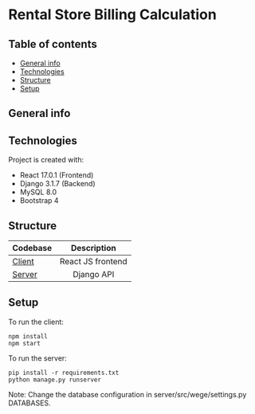 # Rental Store Billing Calculation 
<!-- Placing the order  -->
## Table of contents
* [General info](#general-info)
* [Technologies](#technologies)
* [Structure](#structure)
* [Setup](#setup)

## General info
	
## Technologies
Project is created with:
* React 17.0.1 (Frontend)
* Django 3.1.7 (Backend)
* MySQL 8.0
* Bootstrap 4 

## Structure

| Codebase             |      Description      |
| :------------------- | :-------------------: |
| [Client](client)       |      React JS frontend      |
| [Server](server) |     Django API      |

## Setup
To run the client:
```
npm install
npm start
```
To run the server:
```
pip install -r requirements.txt
python manage.py runserver
```
Note: Change the database configuration in server/src/wege/settings.py  DATABASES.


